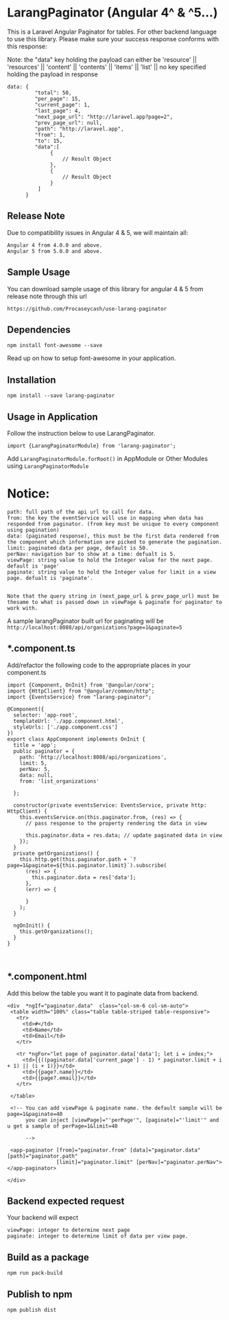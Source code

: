 # LarangPaginator (Angular 4^ & ^5...)

This is a Laravel Angular Paginator for tables. For other backend language to use this library. Please make sure your success response conforms with this response: 
 
Note: the "data" key holding the payload can either be 'resource' || 'resources' || 'content' || 'contents' || 'items' || 'list' || no key specified holding the payload in response
   
      
    data: {
             "total": 50,
             "per_page": 15,
             "current_page": 1,
             "last_page": 4,
             "next_page_url": "http://laravel.app?page=2",
             "prev_page_url": null,
             "path": "http://laravel.app",
             "from": 1,
             "to": 15,
             "data":[
                  {
                      // Result Object
                  },
                  {
                      // Result Object
                  }
              ]
          }
    
  ## Release Note
  Due to compatibility issues in Angular 4 & 5, we will maintain all:
  ````
  Angular 4 from 4.0.0 and above.
  Angular 5 from 5.0.0 and above.
  ````
   
 ## Sample Usage 
 
 You can download sample usage of this library for angular 4 & 5 from release note through this url
  
 `https://github.com/Procaseycash/use-larang-paginator`
 
 ## Dependencies
 
 `npm install font-awesome --save`
 
 Read up on how to setup font-awesome in your application.
 
 ## Installation
 
 `npm install --save larang-paginator`

   
## Usage in Application

Follow the instruction below to use LarangPaginator.

`import {LarangPaginatorModule} from 'larang-paginator';`

Add `LarangPaginatorModule.forRoot()` in AppModule or Other Modules using `LarangPaginatorModule`
     
   # Notice: 
  ```` 
  path: full path of the api url to call for data.
  from: the key the eventService will use in mapping when data has responded from paginator. (from key must be unique to every component using pagination)
  data: (paginated response), this must be the first data rendered from the component which information are picked to generate the pagination.
  limit: paginated data per page, default is 50.
  perNav: navigation bar to show at a time: defualt is 5.
  viewPage: string value to hold the Integer value for the next page. default is 'page'
  paginate: string value to hold the Integer value for limit in a view page. defualt is 'paginate'.
  
   
  Note that the query string in (next_page_url & prev_page_url) must be thesame to what is passed down in viewPage & paginate for paginator to work with.

  ````
  
  A sample larangPaginator built url for paginating will be `http://localhost:8088/api/organizations?page=1&paginate=5`
  
  
   ## *.component.ts
   
   Add/refactor the following code to the appropriate places in your component.ts

  
````
import {Component, OnInit} from '@angular/core';
import {HttpClient} from "@angular/common/http";
import {EventsService} from "larang-paginator";

@Component({
  selector: 'app-root',
  templateUrl: './app.component.html',
  styleUrls: ['./app.component.css']
})
export class AppComponent implements OnInit {
  title = 'app';
  public paginator = {
    path: 'http://localhost:8088/api/organizations',
    limit: 5,
    perNav: 5,
    data: null,
    from: 'list_organizations'

  };

  constructor(private eventsService: EventsService, private http: HttpClient) {
    this.eventsService.on(this.paginator.from, (res) => {
      // pass response to the property rendering the data in view

      this.paginator.data = res.data; // update paginated data in view
    });
  }
  private getOrganizations() {
    this.http.get(this.paginator.path + `?page=1&paginate=${this.paginator.limit}`).subscribe(
      (res) => {
        this.paginator.data = res['data'];
      },
      (err) => {

      }
    );
  }

  ngOnInit() {
    this.getOrganizations();
  }
}

      
  ````
  
  ## *.component.html
  Add this below the table you want it to paginate data from backend.
  
  ````
 <div  *ngIf="paginator.data"  class="col-sm-6 col-sm-auto">
   <table width="100%" class="table table-striped table-responsive">
     <tr>
       <td>#</td>
       <td>Name</td>
       <td>Email</td>
     </tr>
 
     <tr *ngFor="let page of paginator.data['data']; let i = index;">
       <td>{{((paginator.data['current_page'] - 1) * paginator.limit + i + 1) || (i + 1)}}</td>
       <td>{{page?.name}}</td>
       <td>{{page?.email}}</td>
     </tr>
 
   </table>
    
   <!-- You can add viewPage & paginate name. the default sample will be page=1&paginate=40
        you can inject [viewPage]="'perPage'", [paginate]="'limit'" and u get a sample of perPage=1&limit=40 
        
        -->
   
   <app-paginator [from]="paginator.from" [data]="paginator.data" [path]="paginator.path"
                  [limit]="paginator.limit" [perNav]="paginator.perNav"></app-paginator>
 
 </div>
````

## Backend expected request

Your backend will expect 

````
viewPage: integer to determine next page
paginate: integer to determine limit of data per view page.
````
 
## Build as a package

`npm run pack-build`


## Publish to npm

`npm publish dist`
